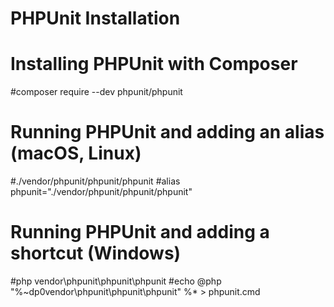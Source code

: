 # PHPUnit Installation

# Installing PHPUnit with Composer
#composer require --dev phpunit/phpunit

# Running PHPUnit and adding an alias (macOS, Linux)
#./vendor/phpunit/phpunit/phpunit
#alias phpunit="./vendor/phpunit/phpunit/phpunit"

# Running PHPUnit and adding a shortcut (Windows)
#php vendor\phpunit\phpunit\phpunit
#echo @php "%~dp0vendor\phpunit\phpunit\phpunit" %* > phpunit.cmd
